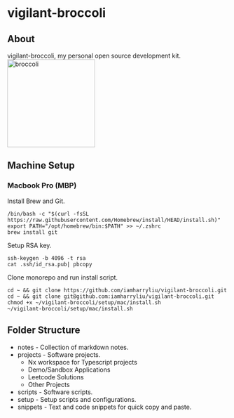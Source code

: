# vigilant-broccoli

## About

vigilant-broccoli, my personal open source development kit.
<img src="https://i.pinimg.com/564x/b7/62/38/b762386c0bbb20dec77c2632f73d28a8.jpg" alt="broccoli" width="200"/>

## Machine Setup

### Macbook Pro (MBP)

Install Brew and Git.

```
/bin/bash -c "$(curl -fsSL https://raw.githubusercontent.com/Homebrew/install/HEAD/install.sh)"
export PATH="/opt/homebrew/bin:$PATH" >> ~/.zshrc
brew install git
```

Setup RSA key.

```
ssh-keygen -b 4096 -t rsa
cat .ssh/id_rsa.pub| pbcopy
```

Clone monorepo and run install script.

```
cd ~ && git clone https://github.com/iamharryliu/vigilant-broccoli.git
cd ~ && git clone git@github.com:iamharryliu/vigilant-broccoli.git
chmod +x ~/vigilant-broccoli/setup/mac/install.sh
~/vigilant-broccoli/setup/mac/install.sh
```

## Folder Structure

- notes - Collection of markdown notes.
- projects - Software projects.
  - Nx workspace for Typescript projects
  - Demo/Sandbox Applications
  - Leetcode Solutions
  - Other Projects
- scripts - Software scripts.
- setup - Setup scripts and configurations.
- snippets - Text and code snippets for quick copy and paste.
